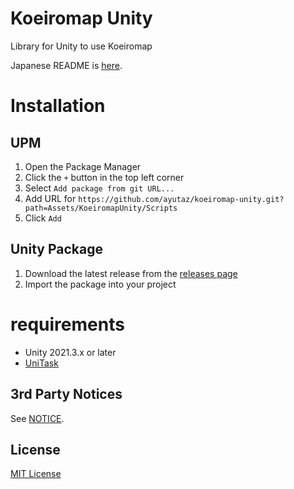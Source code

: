 # Koeiromap Unity

Library for Unity to use Koeiromap

Japanese README is [here](README_JP.md).

# Installation
## UPM
1. Open the Package Manager
2. Click the `+` button in the top left corner
3. Select `Add package from git URL...`
4. Add URL for `https://github.com/ayutaz/koeiromap-unity.git?path=Assets/KoeiromapUnity/Scripts`
5. Click `Add`

## Unity Package
1. Download the latest release from the [releases page](https://github.com/ayutaz/koeiromap-unity/releases)
2. Import the package into your project

# requirements
* Unity 2021.3.x or later
* [UniTask](https://github.com/Cysharp/UniTask)

## 3rd Party Notices

See [NOTICE](https://github.com/ayutaz/koeiromap-unity/NOTICE.md).

## License

[MIT License](https://github.com/ayutaz/koeiromap-unity/LICENSE)
